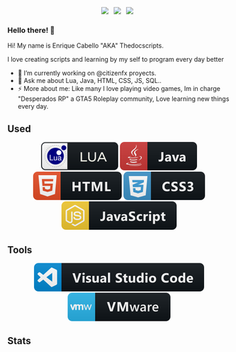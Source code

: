 <p align='center'>
<a href="https://www.twitch.tv/thedocscripts"><img height="64" src="https://cdn3.iconfinder.com/data/icons/popular-services-brands-vol-2/512/twitch-512.png"></a>&nbsp;&nbsp;   
<a href="https://twitter.com/Thedocscripts"><img height="64" src="https://cdn4.iconfinder.com/data/icons/social-media-icons-the-circle-set/48/twitter_circle-512.png"></a>&nbsp;&nbsp;
<a href="https://www.instagram.com/enriquop/"><img height="64" src="https://cdn4.iconfinder.com/data/icons/social-messaging-ui-color-shapes-2-free/128/social-instagram-new-circle-256.png"></a>&nbsp;&nbsp;
</p>  

### Hello there! 👋

Hi! My name is Enrique Cabello "AKA" Thedocscripts.

I love creating scripts and learning by my self to program every day better

- 🔭 I’m currently working on @citizenfx proyects.
- 💬 Ask me about Lua, Java, HTML, CSS, JS, SQL..
- ⚡ More about me: Like many I love playing video games, Im in charge "Desperados RP" a GTA5 Roleplay community, Love learning new things every day. 

## Used

   <p align="center">
      <img src="https://github.com/thedocscripts/thedocscripts/blob/main/lua.svg" />
      <img src="https://github.com/MikeCodesDotNET/ColoredBadges/blob/master/svg/dev/languages/java.svg" />
      <img src="https://github.com/MikeCodesDotNET/ColoredBadges/blob/master/svg/dev/languages/html.svg" />
      <img src="https://github.com/MikeCodesDotNET/ColoredBadges/blob/master/svg/dev/languages/css3.svg" />
      <img src="https://github.com/MikeCodesDotNET/ColoredBadges/blob/master/svg/dev/languages/js.svg" />
   </p>  
   
## Tools

   <p align="center">
      <img src="https://github.com/MikeCodesDotNET/ColoredBadges/blob/master/svg/dev/tools/visualstudio_code.svg" />
      <img src="https://github.com/MikeCodesDotNET/ColoredBadges/blob/master/svg/dev/tools/vmware.svg" />
   </p>
   
   
## Stats   

   <p align="center">
      <img width="45%" src="https://github-readme-stats.vercel.app/api?username=thedocscripts&layout=compact&theme=react&hide_border=true&count_private=true&show_icons=true%22/%3E
   </p>
   
